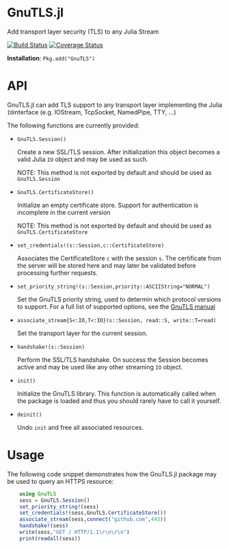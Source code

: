 GnuTLS.jl
=========

Add transport layer security (TLS) to any Julia Stream

[![Build Status](https://travis-ci.org/JuliaWeb/GnuTLS.jl.svg?branch=master)](https://travis-ci.org/JuliaWeb/GnuTLS.jl)
[![Coverage Status](https://img.shields.io/coveralls/JuliaWeb/GnuTLS.jl.svg)](https://coveralls.io/r/JuliaWeb/GnuTLS.jl)

**Installation**: `Pkg.add("GnuTLS")`

# API

GnuTLS.jl can add TLS support to any transport layer implementing the Julia `IO`interface (e.g. IOStream, TcpSocket, NamedPipe, TTY, ...)

The following functions are currently provided:

* `GnuTLS.Session()`

	Create a new SSL/TLS session. After initialization this object becomes a valid Julia `IO` object and may be used as such. 

	NOTE: This method is not exported by default and should be used as `GnuTLS.Session`

* `GnuTLS.CertificateStore()`

	Initialize an empty certificate store. Support for authentication is incomplete in the current version

	NOTE: This method is not exported by default and should be used as `GnuTLS.CertificateStore`

* `set_credentials!(s::Session,c::CertificateStore)`

	Associates the CertificateStore `c` with the session `s`. The certificate from the server will be stored here and may later be validated before processing further requests. 

* `set_priority_string!(s::Session,priority::ASCIIString="NORMAL")`

	Set the GnuTLS priority string, used to determin which protocol versions to support. For a full list of supported options, see the [GnuTLS manual](http://www.gnutls.org/manual/gnutls.html#Priority-Strings) 

* `associate_stream{S<:IO,T<:IO}(s::Session, read::S, write::T=read)`

	Set the transport layer for the current session. 

* `handshake!(s::Session)`

	Perform the SSL/TLS handshake. On success the Session becomes active and may be used like any other streaming `IO` object. 

* `init()` 
	
	Initialize the GnuTLS library. This function is automatically called when the package is loaded and thus you should rarely have to call it yourself. 

* `deinit()`

	Undo `init` and free all associated resources. 

# Usage

The following code snippet demonstrates how the GnuTLS.jl package may be used to query an HTTPS resource:

```julia
	using GnuTLS
	sess = GnuTLS.Session()
	set_priority_string!(sess)
	set_credentials!(sess,GnuTLS.CertificateStore())
	associate_stream(sess,connect("github.com",443))
	handshake!(sess)
	write(sess,"GET / HTTP/1.1\r\n\r\n")
	print(readall(sess))
```

